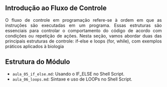 ## Introdução ao Fluxo de Controle
<p align="justify">O fluxo de controle em programação refere-se à ordem em que as instruções são executadas em um programa. Essas estruturas são essenciais para controlar o comportamento do código de acordo com condições ou repetição de ações. Nesta seção, vamos abordar duas das principais estruturas de controle: if-else e loops (for, while), com exemplos práticos aplicados à biologia</p>

## Estrutura do Módulo
- `aula_05_if_else.md`: Usando o IF_ELSE no Shell Script.
- `aula_06_loops.md`: Sintaxe e uso de LOOPs no Shell Script.

